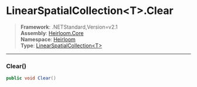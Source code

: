 # LinearSpatialCollection\<T>.Clear

> **Framework**: .NETStandard,Version=v2.1  
> **Assembly**: [Heirloom.Core][0]  
> **Namespace**: [Heirloom][0]  
> **Type**: [LinearSpatialCollection\<T>][1]  

--------------------------------------------------------------------------------

### Clear()

```cs
public void Clear()
```

[0]: ../Heirloom.Core.md
[1]: Heirloom.LinearSpatialCollection[T].md
